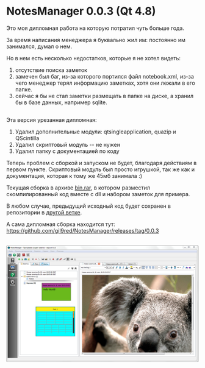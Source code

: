 NotesManager 0.0.3 (Qt 4.8)
============

Это моя дипломная работа на которую потратил чуть больше года.

За время написания менеджера я буквально жил им: постоянно им занимался, думал о нем.

Но в нем есть несколько недостатков, которые я не хотел видеть:
1. отсутствие поиска заметок
2. замечен был баг, из-за которого портился файл notebook.xml, из-за чего менеджер терял информацию заметках, хотя они лежали в его папке.
3. сейчас я бы не стал заметки размещать в папке на диске, а хранил бы в базе данных, например sqlite.

##

Эта версия урезанная дипломная:
1. Удалил дополнительные модули: qtsingleapplication, quazip и QScintilla
2. Удалил скриптовый модуль -- не нужен
3. Удалил папку с документацией по коду

Теперь проблем с сборкой и запуском не будет, благодаря действиям в первом пункте.
Скриптовый модуль был просто игрушкой, так же как и документация, которая к тому же 45мб занимала :)

Текущая сборка в архиве [bin.rar](bin.rar), в котором разместил скомпилированный код вместе с dll и набором заметок для примера.

В любом случае, предыдущий исходный код будет сохранен в репозитории в [другой ветке](https://github.com/gil9red/NotesManager/tree/old_master).

А сама дипломная сборка находится тут: https://github.com/gil9red/NotesManager/releases/tag/0.0.3


##

![](screenshot.png)
